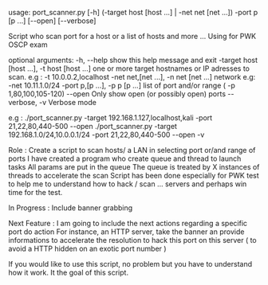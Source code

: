 usage: port_scanner.py [-h] (-target host [host ...] | -net net [net ...])
                       -port p [p ...] [--open] [--verbose]

Script who scan port for a host or a list of hosts and more ...
Using for PWK OSCP exam

optional arguments:
  -h, --help            show this help message and exit
  -target host [host ...], -t host [host ...]
                        one or more target hostnames or IP adresses to scan.
                        e.g : -t 10.0.0.2,localhost
  -net net,[net ...], -n net [net ...]
                        network e.g: -net 10.11.1.0/24
  -port p,[p ...], -p p [p ...]
                        list of port and/or range ( -p 1,80,100,105-120)
  --open                Only show open (or possibly open) ports
  --verbose, -v         Verbose mode

e.g : ./port_scanner.py -target 192.168.1.127,localhost,kali -port 21,22,80,440-500 --open
      ./port_scanner.py -target 192.168.1.0/24,10.0.0.1/24 -port 21,22,80,440-500 --open -v

Role :  Create a script to scan hosts/ a LAN in selecting port or/and range of ports
        I have created a program who create queue and thread to launch tasks
        All params are put in the queue 
        The queue is treated by X instances of threads to accelerate the scan
        Script has been done especially for PWK test to help me to understand how to hack / scan ... servers 
        and perhaps win time for the test. 
    
In Progress : Include banner grabbing

Next Feature :  I am going to include the next actions regarding a specific port 
                do action 
                For instance, an HTTP server, take the banner an provide informations 
                to accelerate the resolution to hack this port on this server
                ( to avoid a HTTP hidden on an exotic port number )

If you would like to use this script, no problem but you have to understand how it work.
It the goal of this script.

